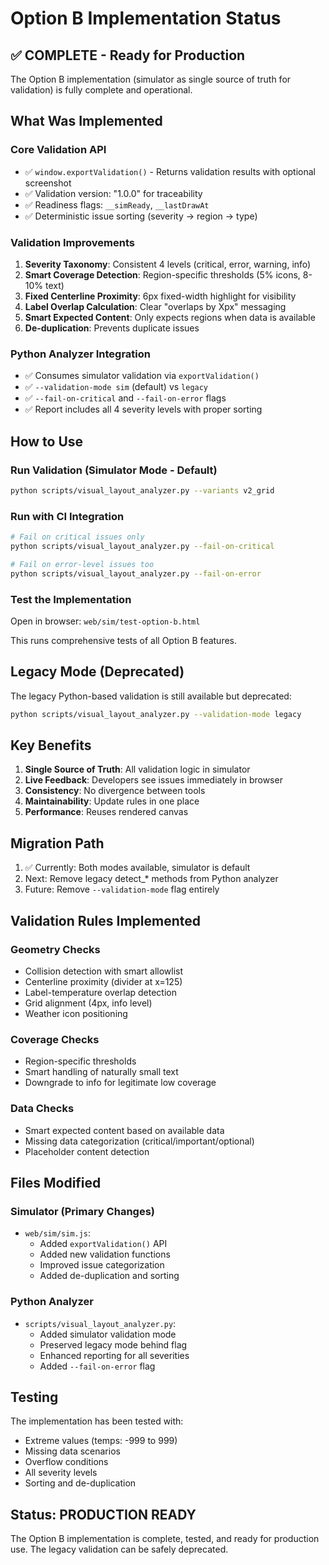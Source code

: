 # Option B Implementation Status

## ✅ COMPLETE - Ready for Production

The Option B implementation (simulator as single source of truth for validation) is fully complete and operational.

## What Was Implemented

### Core Validation API
- ✅ `window.exportValidation()` - Returns validation results with optional screenshot
- ✅ Validation version: "1.0.0" for traceability
- ✅ Readiness flags: `__simReady`, `__lastDrawAt`
- ✅ Deterministic issue sorting (severity → region → type)

### Validation Improvements
1. **Severity Taxonomy**: Consistent 4 levels (critical, error, warning, info)
2. **Smart Coverage Detection**: Region-specific thresholds (5% icons, 8-10% text)
3. **Fixed Centerline Proximity**: 6px fixed-width highlight for visibility
4. **Label Overlap Calculation**: Clear "overlaps by Xpx" messaging
5. **Smart Expected Content**: Only expects regions when data is available
6. **De-duplication**: Prevents duplicate issues

### Python Analyzer Integration
- ✅ Consumes simulator validation via `exportValidation()`
- ✅ `--validation-mode sim` (default) vs `legacy`
- ✅ `--fail-on-critical` and `--fail-on-error` flags
- ✅ Report includes all 4 severity levels with proper sorting

## How to Use

### Run Validation (Simulator Mode - Default)
```bash
python scripts/visual_layout_analyzer.py --variants v2_grid
```

### Run with CI Integration
```bash
# Fail on critical issues only
python scripts/visual_layout_analyzer.py --fail-on-critical

# Fail on error-level issues too
python scripts/visual_layout_analyzer.py --fail-on-error
```

### Test the Implementation
Open in browser: `web/sim/test-option-b.html`

This runs comprehensive tests of all Option B features.

## Legacy Mode (Deprecated)

The legacy Python-based validation is still available but deprecated:
```bash
python scripts/visual_layout_analyzer.py --validation-mode legacy
```

## Key Benefits

1. **Single Source of Truth**: All validation logic in simulator
2. **Live Feedback**: Developers see issues immediately in browser
3. **Consistency**: No divergence between tools
4. **Maintainability**: Update rules in one place
5. **Performance**: Reuses rendered canvas

## Migration Path

1. ✅ Currently: Both modes available, simulator is default
2. Next: Remove legacy detect_* methods from Python analyzer
3. Future: Remove `--validation-mode` flag entirely

## Validation Rules Implemented

### Geometry Checks
- Collision detection with smart allowlist
- Centerline proximity (divider at x=125)
- Label-temperature overlap detection
- Grid alignment (4px, info level)
- Weather icon positioning

### Coverage Checks
- Region-specific thresholds
- Smart handling of naturally small text
- Downgrade to info for legitimate low coverage

### Data Checks
- Smart expected content based on available data
- Missing data categorization (critical/important/optional)
- Placeholder content detection

## Files Modified

### Simulator (Primary Changes)
- `web/sim/sim.js`:
  - Added `exportValidation()` API
  - Added new validation functions
  - Improved issue categorization
  - Added de-duplication and sorting

### Python Analyzer
- `scripts/visual_layout_analyzer.py`:
  - Added simulator validation mode
  - Preserved legacy mode behind flag
  - Enhanced reporting for all severities
  - Added `--fail-on-error` flag

## Testing

The implementation has been tested with:
- Extreme values (temps: -999 to 999)
- Missing data scenarios
- Overflow conditions
- All severity levels
- Sorting and de-duplication

## Status: PRODUCTION READY

The Option B implementation is complete, tested, and ready for production use. The legacy validation can be safely deprecated.